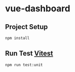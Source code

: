 # vue-dashboard

## Project Setup

```sh
npm install
```


## Run Test [Vitest](https://vitest.dev/)

```sh
npm run test:unit
```

